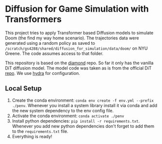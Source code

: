 # Diffusion for Game Simulation with Transformers

This project tries to apply Transformer based Diffusion models to simulate Doom (the find my way home scenario). The trajectories data were generated using a random policy as saved to `/scratch/gs4288/shared/diffusion_for_simulation/data/doom/` on NYU Greene. The code assumes access to that folder.

This repository is based on the [diamond](https://github.com/eloialonso/diamond/tree/csgo) repo. So far it only has the vanilla DiT diffusion model. The model code was taken as is from the official DiT [repo](https://github.com/facebookresearch/DiT/blob/main/models.py). We use [hydra](https://hydra.cc/docs/intro/) for configuration.

## Local Setup

1. Create the conda environment: `conda env create -f env.yml --prefix ./penv`. Whenever you install a system library install it via conda and add the new system dependency to the env config file.
2. Activate the conda environment: `conda activate ./penv`
3. Install python dependencies: `pip install -r requirements.txt`. Whenever you add new python dependencies don't forget to add them to the `requirements.txt` file.
4. Everything is ready!
